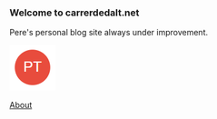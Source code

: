 ### Welcome to carrerdedalt.net
Pere's personal blog site always under improvement.

![Image](./media/snip_20201223080835.png)

[About](https://carrerdedalt.net/about)

